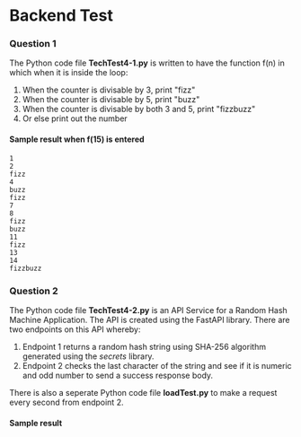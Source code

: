# Backend Test

### Question 1
The Python code file **TechTest4-1.py** is written to have the function f(n) in which when it is inside the loop:
1. When the counter is divisable by 3, print "fizz"
2. When the counter is divisable by 5, print "buzz"
3. When the counter is divisable by both 3 and 5, print "fizzbuzz"
4. Or else print out the number

#### Sample result when f(15) is entered
```
1
2
fizz
4
buzz
fizz
7
8
fizz
buzz
11
fizz
13
14
fizzbuzz
```

### Question 2
The Python code file **TechTest4-2.py** is an API Service for a Random Hash Machine Application. The API is created using the FastAPI library.
There are two endpoints on this API whereby:
1. Endpoint 1 returns a random hash string using SHA-256 algorithm generated using the *secrets* library.
2. Endpoint 2 checks the last character of the string and see if it is numeric and odd number to send a success response body.

There is also a seperate Python code file **loadTest.py** to make a request every second from endpoint 2.

#### Sample result
```

```
